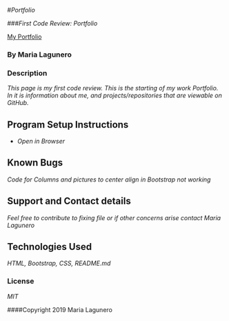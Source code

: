 #_Portfolio_

###_First Code Review: Portfolio_


[My Portfolio](https://marialagunero.github.io/firstcodereview/)

### By Maria Lagunero

### Description

_This page is my first code review. This is the starting of my work Portfolio. In it is information about me, and projects/repositories that are viewable on GitHub._


## Program Setup Instructions

* _Open in Browser_


## Known Bugs

_Code for Columns and pictures to center align in Bootstrap not working_

## Support and Contact details

_Feel free to contribute to fixing file or if other concerns arise contact Maria Lagunero_

## Technologies Used

_HTML, Bootstrap, CSS, README.md_

### License

*MIT*

####Copyright 2019 Maria Lagunero

